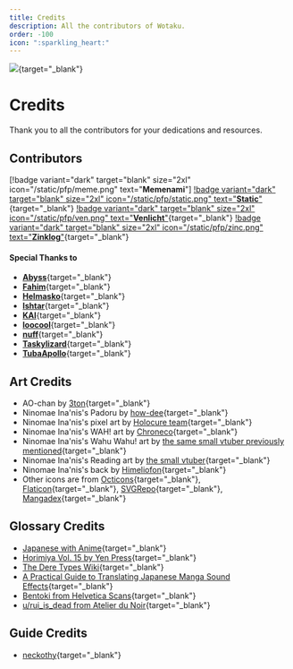 ```yaml
---
title: Credits
description: All the contributors of Wotaku.
order: -100
icon: ":sparkling_heart:"
---
```


![](https://cdn.apollo.moe/img/credits.png){target="_blank"}

# Credits
Thank you to all the contributors for your dedications and resources.


## Contributors

[!badge variant="dark" target="blank" size="2xl" icon="/static/pfp/meme.png" text="**Memenami**"] [!badge variant="dark" target="blank" size="2xl" icon="/static/pfp/static.png" text="**Static**"](https://github.com/whitenoisy){target="_blank"} [!badge variant="dark" target="blank" size="2xl" icon="/static/pfp/ven.png" text="**Venlicht**"](https://github.com/RenaraScope){target="_blank"} [!badge variant="dark" target="blank" size="2xl" icon="/static/pfp/zinc.png" text="**Zinklog**"](https://github.com/zinklog2){target="_blank"}

#### Special Thanks to

- [**Abyss**](https://github.com/knightmob){target="_blank"}
- [**Fahim**](https://github.com/farahnur42){target="_blank"}
- [**Helmasko**](https://github.com/Helmasko){target="_blank"}
- [**Ishtar**](https://ishtar.wtf/){target="_blank"}
- [**KAI**](https://github.com/Kai-FMHY){target="_blank"}
- [**loocool**](https://github.com/loocool2){target="_blank"}
- [**nuff**](https://github.com/gengotech){target="_blank"}
- [**Taskylizard**](https://github.com/taskylizard){target="_blank"}
- [**TubaApollo**](https://github.com/TubaApollo){target="_blank"}


## Art Credits
- AO-chan by [3ton](https://www.pixiv.net/en/artworks/110412826){target="_blank"}
- Ninomae Ina'nis's Padoru by [how-dee](https://www.reddit.com/r/Padoru/comments/iu6jvx/ninomae_inanis_hololive/){target="_blank"}
- Ninomae Ina'nis's pixel art by [Holocure team](https://holocure.fandom.com/wiki/Ninomae_Ina%27nis){target="_blank"}
- Ninomae Ina'nis's WAH! art by [Chroneco](https://www.chroneco.moe/){target="_blank"}
- Ninomae Ina'nis's Wahu Wahu! art by [the same small vtuber previously mentioned](https://twitter.com/ninomaeinanis/status/1652829909218373632){target="_blank"}
- Ninomae Ina'nis's Reading art by [the small vtuber](https://twitter.com/ninomaeinanis/status/1340047328963510273){target="_blank"}
- Ninomae Ina'nis's back by [Himeliofon](https://twitter.com/hmlf_/status/1581015485524545536){target="_blank"}
- Other icons are from [Octicons](https://primer.github.io/octicons/){target="_blank"}, [Flaticon](https://www.flaticon.com/){target="_blank"}, [SVGRepo](https://www.svgrepo.com/){target="_blank"}, [Mangadex](https://mangadex.org/){target="_blank"}


## Glossary Credits
- [Japanese with Anime](https://www.japanesewithanime.com/){target="_blank"}
- [Horimiya Vol. 15 by Yen Press](https://yenpress.com/titles/9781975324735-horimiya-vol-15){target="_blank"}
- [The Dere Types Wiki](https://the-dere-types.fandom.com/wiki/The_Dere_Types_Wiki){target="_blank"}
- [A Practical Guide to Translating Japanese Manga Sound Effects](https://nomansguy.wordpress.com/2023/02/04/translating-manga-sfx-guide-part-1/){target="_blank"}
- [Bentoki from Helvetica Scans](https://discord.com/users/91862190709014528){target="_blank"}
- [u/rui_is_dead from Atelier du Noir](https://www.reddit.com/r/manga/comments/tc90d8/guys_can_you_explain_the_process_of/){target="_blank"}

## Guide Credits
- [neckothy](https://gist.github.com/neckothy/6654f928fef87529646df3799f5e555a){target="_blank"}